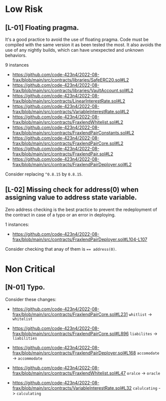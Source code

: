 # Low Risk

## [L-01] Floating pragma.

It's a good practice to avoid the use of floating pragma. Code must be compiled with the same version it as been tested the most. It also avoids the use of any nightly builds, which can have unexpected and unknown behaviors.

9 instances

 - https://github.com/code-423n4/2022-08-frax/blob/main/src/contracts/libraries/SafeERC20.sol#L2
 - https://github.com/code-423n4/2022-08-frax/blob/main/src/contracts/libraries/VaultAccount.sol#L2
 - https://github.com/code-423n4/2022-08-frax/blob/main/src/contracts/LinearInterestRate.sol#L2
 - https://github.com/code-423n4/2022-08-frax/blob/main/src/contracts/VariableInterestRate.sol#L2
 - https://github.com/code-423n4/2022-08-frax/blob/main/src/contracts/FraxlendWhitelist.sol#L2
 - https://github.com/code-423n4/2022-08-frax/blob/main/src/contracts/FraxlendPairConstants.sol#L2
 - https://github.com/code-423n4/2022-08-frax/blob/main/src/contracts/FraxlendPairCore.sol#L2
 - https://github.com/code-423n4/2022-08-frax/blob/main/src/contracts/FraxlendPair.sol#L2
 - https://github.com/code-423n4/2022-08-frax/blob/main/src/contracts/FraxlendPairDeployer.sol#L2

Consider replacing `^0.8.15` by `0.8.15`.

## [L-02] Missing check for address(0) when assigning value to address state variable.
Zero address checking is the best practice to prevent the redeployment of the contract in case of a typo or an error in deploying.

1 instances:

 - https://github.com/code-423n4/2022-08-frax/blob/main/src/contracts/FraxlendPairDeployer.sol#L104-L107

Consider checking that anay of them is `== address(0)`.

# Non Critical

## [N-01] Typo.

Consider these changes:
 - https://github.com/code-423n4/2022-08-frax/blob/main/src/contracts/FraxlendPairCore.sol#L231
 `whitlist` -> `whitelist`
 
 - https://github.com/code-423n4/2022-08-frax/blob/main/src/contracts/FraxlendPairCore.sol#L896
 `liabilites` -> `liabilities`
 
 - https://github.com/code-423n4/2022-08-frax/blob/main/src/contracts/FraxlendPairDeployer.sol#L168
 `accomodate` -> `accommodate`
 - https://github.com/code-423n4/2022-08-frax/blob/main/src/contracts/FraxlendWhitelist.sol#L47
 `oralce` -> `oracle`
 
 - https://github.com/code-423n4/2022-08-frax/blob/main/src/contracts/VariableInterestRate.sol#L32
     `calulcating` -> `calculating`
